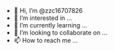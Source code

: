 - 👋 Hi, I’m @zzc16707826
- 👀 I’m interested in ...
- 🌱 I’m currently learning ...
- 💞️ I’m looking to collaborate on ...
- 📫 How to reach me ...

<!---
haha 有意思
--->
